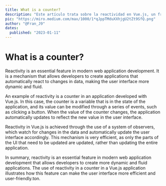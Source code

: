```yaml
---
title: What is a counter?
description: "Este artículo trata sobre la reactividad en Vue.js, un framework de JavaScript para construir aplicaciones web interactivas. Se explica cómo funciona el sistema de reactividad basado en la observación de cambios en los datos."
pic: "https://miro.medium.com/max/1000/1*qJppTMduXXhjgU2tZt9SfQ.png"
author: "@Fran_J9"
dates:
  published: "2023-01-11"
---
```


<Counter></Counter>
# What is a counter?

Reactivity is an essential feature in modern web application development. It is a mechanism that allows developers to create applications that automatically react to changes in data, making the user interface more dynamic and fluid.

An example of reactivity is a counter in an application developed with Vue.js. In this case, the counter is a variable that is in the state of the application, and its value can be modified through a series of events, such as clicking a button. When the value of the counter changes, the application automatically updates to reflect the new value in the user interface.

Reactivity in Vue.js is achieved through the use of a system of observers, which watch for changes in the data and automatically update the user interface accordingly. This mechanism is very efficient, as only the parts of the UI that need to be updated are updated, rather than updating the entire application.

In summary, reactivity is an essential feature in modern web application development that allows developers to create more dynamic and fluid applications. The use of reactivity in a counter in a Vue.js application illustrates how this feature can make the user interface more efficient and user-friendly.ton.

